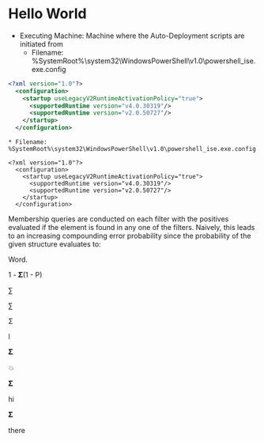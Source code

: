 # Hello World




* Executing Machine: Machine where the Auto-Deployment scripts are initiated from
    * Filename: %SystemRoot%\system32\WindowsPowerShell\v1.0\powershell_ise.exe.config

```xml
<?xml version="1.0"?>
  <configuration>
    <startup useLegacyV2RuntimeActivationPolicy="true">
      <supportedRuntime version="v4.0.30319"/>
      <supportedRuntime version="v2.0.50727"/>
    </startup>
  </configuration>
```

    * Filename: %SystemRoot%\system32\WindowsPowerShell\v1.0\powershell_ise.exe.config

```
<?xml version="1.0"?>
  <configuration>
    <startup useLegacyV2RuntimeActivationPolicy="true">
      <supportedRuntime version="v4.0.30319"/>
      <supportedRuntime version="v2.0.50727"/>
    </startup>
  </configuration>
```



Membership queries are conducted on each filter with the positives
evaluated if the element is found in any one of the filters.  Naively, this
leads to an increasing compounding error probability since the probability
of the given structure evaluates to:

Word.

1 - 𝚺(1 - P)
    
    
    
    


∑


∑

Σ


l

𝚺

:boom:

𝚺

hi

𝚺

there
